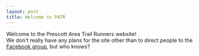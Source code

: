 ```yaml
---
layout: post
title: Welcome to PATR
---
```


Welcome to the Prescott Area Trail Runners website!  
We don't really have any plans for the site other than to direct people to the
[Facebook group](https://www.facebook.com/groups/1909677022694360/), but who knows?
